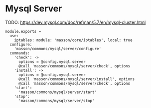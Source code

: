 
# Mysql Server

TODO: https://dev.mysql.com/doc/refman/5.7/en/mysql-cluster.html

    module.exports =
      use:
        iptables: module: 'masson/core/iptables', local: true
      configure:
        'masson/commons/mysql/server/configure'
      commands:
        'check': ->
          options = @config.mysql.server
          @call 'masson/commons/mysql/server/check', options
        'install': ->
          options = @config.mysql.server
          @call 'masson/commons/mysql/server/install', options
          @call 'masson/commons/mysql/server/check', options
        'start':
          'masson/commons/mysql/server/start'
        'stop':
          'masson/commons/mysql/server/stop'
